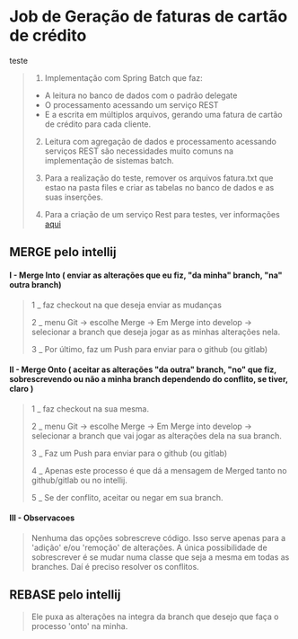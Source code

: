 # Job de Geração de faturas de cartão de crédito

teste

> 1. Implementação com Spring Batch que faz:
> - A leitura no banco de dados com o padrão delegate
> - O processamento acessando um serviço REST
> - E a escrita em múltiplos arquivos, gerando uma fatura de cartão de crédito para cada cliente.
>
> 2. Leitura com agregação de dados e processamento acessando serviços REST são necessidades muito comuns
na implementação de sistemas batch.
>
> 3. Para a realização do teste, remover os arquivos fatura.txt que estao na pasta files e criar as tabelas no banco de dados e as suas inserções.
>
> 4. Para a criação de um serviço Rest para testes, ver informações [aqui](https://github.com/Henderson-da-rocha-porfirio/servico-teste-clientes-json)
> 
## MERGE pelo intellij

#### I - Merge Into ( enviar as alterações que eu fiz, "da minha" branch, "na" outra branch)

> 1 _ faz checkout na que deseja enviar as mudanças
>
> 2 _ menu Git -> escolhe Merge -> Em Merge into develop -> selecionar a branch que deseja jogar as
as minhas alterações nela.
>
> 3 _ Por último, faz um Push para enviar para o github (ou gitlab)



#### II - Merge Onto ( aceitar as alterações "da outra" branch, "no" que fiz, sobrescrevendo ou não a minha branch dependendo do conflito, se tiver, claro )

> 1 _ faz checkout na sua mesma.
>
> 2 _ menu Git -> escolhe Merge -> Em Merge into develop -> selecionar a branch que vai jogar as
alterações dela na sua branch.
>
> 3 _ Faz um Push para enviar para o github (ou gitlab)
>
> 4 _ Apenas este processo é que dá a mensagem de Merged tanto no github/gitlab ou no intellij.
>
> 5 _ Se der conflito, aceitar ou negar em sua branch.


#### III - Observacoes
> Nenhuma das opções sobrescreve código. Isso serve apenas para a 'adição' e/ou 'remoção' de alterações. A única possibilidade de sobrescrever é se mudar numa classe que seja a mesma em todas as branches. Daí é preciso resolver os conflitos.


## REBASE pelo intellij
> Ele puxa as alterações na integra da branch que desejo que faça o processo 'onto' na minha.
